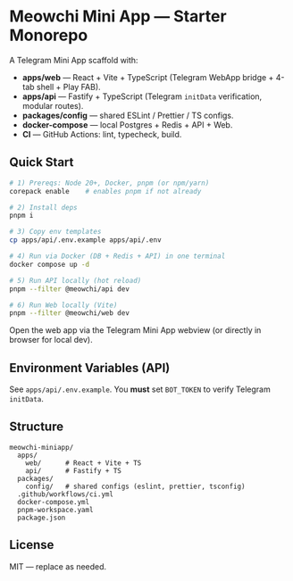 # Meowchi Mini App — Starter Monorepo

A Telegram Mini App scaffold with:
- **apps/web** — React + Vite + TypeScript (Telegram WebApp bridge + 4-tab shell + Play FAB).
- **apps/api** — Fastify + TypeScript (Telegram `initData` verification, modular routes).
- **packages/config** — shared ESLint / Prettier / TS configs.
- **docker-compose** — local Postgres + Redis + API + Web.
- **CI** — GitHub Actions: lint, typecheck, build.

## Quick Start

```bash
# 1) Prereqs: Node 20+, Docker, pnpm (or npm/yarn)
corepack enable    # enables pnpm if not already

# 2) Install deps
pnpm i

# 3) Copy env templates
cp apps/api/.env.example apps/api/.env

# 4) Run via Docker (DB + Redis + API) in one terminal
docker compose up -d

# 5) Run API locally (hot reload)
pnpm --filter @meowchi/api dev

# 6) Run Web locally (Vite)
pnpm --filter @meowchi/web dev
```

Open the web app via the Telegram Mini App webview (or directly in browser for local dev).

## Environment Variables (API)
See `apps/api/.env.example`. You **must** set `BOT_TOKEN` to verify Telegram `initData`.

## Structure
```
meowchi-miniapp/
  apps/
    web/      # React + Vite + TS
    api/      # Fastify + TS
  packages/
    config/   # shared configs (eslint, prettier, tsconfig)
  .github/workflows/ci.yml
  docker-compose.yml
  pnpm-workspace.yaml
  package.json
```

## License
MIT — replace as needed.
